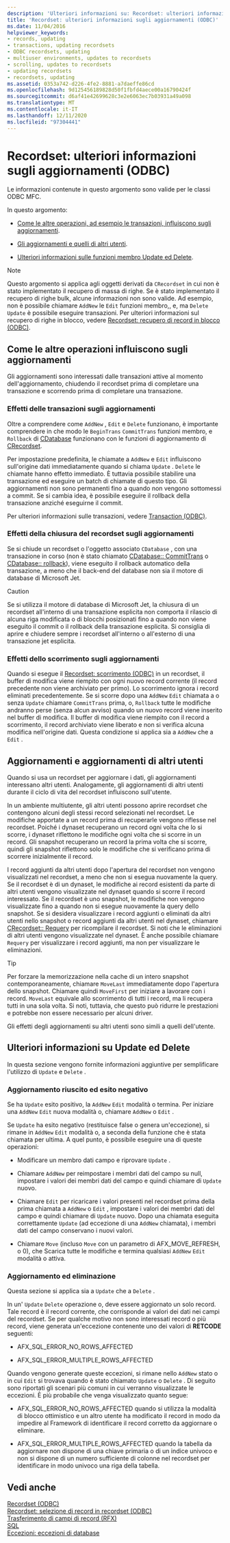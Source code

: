 ```yaml
---
description: 'Ulteriori informazioni su: Recordset: ulteriori informazioni sugli aggiornamenti (ODBC)'
title: 'Recordset: ulteriori informazioni sugli aggiornamenti (ODBC)'
ms.date: 11/04/2016
helpviewer_keywords:
- records, updating
- transactions, updating recordsets
- ODBC recordsets, updating
- multiuser environments, updates to recordsets
- scrolling, updates to recordsets
- updating recordsets
- recordsets, updating
ms.assetid: 0353a742-d226-4fe2-8881-a7daeffe86cd
ms.openlocfilehash: 9d125456189828d50f1fbfd4aece00a16790424f
ms.sourcegitcommit: d6af41e42699628c3e2e6063ec7b03931a49a098
ms.translationtype: MT
ms.contentlocale: it-IT
ms.lasthandoff: 12/11/2020
ms.locfileid: "97304441"
---
```

# <a name="recordset-more-about-updates-odbc"></a>Recordset: ulteriori informazioni sugli aggiornamenti (ODBC)

Le informazioni contenute in questo argomento sono valide per le classi ODBC MFC.

In questo argomento:

- [Come le altre operazioni, ad esempio le transazioni, influiscono sugli aggiornamenti](#_core_how_transactions_affect_updates).

- [Gli aggiornamenti e quelli di altri utenti](#_core_your_updates_and_the_updates_of_other_users).

- [Ulteriori informazioni sulle funzioni membro Update ed Delete](#_core_more_about_update_and_delete).

> [!NOTE]
> Questo argomento si applica agli oggetti derivati da `CRecordset` in cui non è stato implementato il recupero di massa di righe. Se è stato implementato il recupero di righe bulk, alcune informazioni non sono valide. Ad esempio, non è possibile chiamare `AddNew` le `Edit` funzioni membro,, e, ma `Delete` `Update` è possibile eseguire transazioni. Per ulteriori informazioni sul recupero di righe in blocco, vedere [Recordset: recupero di record in blocco (ODBC)](../../data/odbc/recordset-fetching-records-in-bulk-odbc.md).

## <a name="how-other-operations-affect-updates"></a><a name="_core_how_other_operations_affect_updates"></a> Come le altre operazioni influiscono sugli aggiornamenti

Gli aggiornamenti sono interessati dalle transazioni attive al momento dell'aggiornamento, chiudendo il recordset prima di completare una transazione e scorrendo prima di completare una transazione.

### <a name="how-transactions-affect-updates"></a><a name="_core_how_transactions_affect_updates"></a> Effetti delle transazioni sugli aggiornamenti

Oltre a comprendere come `AddNew` , `Edit` e `Delete` funzionano, è importante comprendere in che modo le `BeginTrans` `CommitTrans` funzioni membro, e `Rollback` di [CDatabase](../../mfc/reference/cdatabase-class.md) funzionano con le funzioni di aggiornamento di [CRecordset](../../mfc/reference/crecordset-class.md).

Per impostazione predefinita, le chiamate a `AddNew` e `Edit` influiscono sull'origine dati immediatamente quando si chiama `Update` . `Delete` le chiamate hanno effetto immediato. È tuttavia possibile stabilire una transazione ed eseguire un batch di chiamate di questo tipo. Gli aggiornamenti non sono permanenti fino a quando non vengono sottomessi a commit. Se si cambia idea, è possibile eseguire il rollback della transazione anziché eseguirne il commit.

Per ulteriori informazioni sulle transazioni, vedere [Transaction (ODBC)](../../data/odbc/transaction-odbc.md).

### <a name="how-closing-the-recordset-affects-updates"></a><a name="_core_how_closing_the_recordset_affects_updates"></a> Effetti della chiusura del recordset sugli aggiornamenti

Se si chiude un recordset o l'oggetto associato `CDatabase` , con una transazione in corso (non è stato chiamato [CDatabase:: CommitTrans](../../mfc/reference/cdatabase-class.md#committrans) o [CDatabase:: rollback](../../mfc/reference/cdatabase-class.md#rollback)), viene eseguito il rollback automatico della transazione, a meno che il back-end del database non sia il motore di database di Microsoft Jet.

> [!CAUTION]
> Se si utilizza il motore di database di Microsoft Jet, la chiusura di un recordset all'interno di una transazione esplicita non comporta il rilascio di alcuna riga modificata o di blocchi posizionati fino a quando non viene eseguito il commit o il rollback della transazione esplicita. Si consiglia di aprire e chiudere sempre i recordset all'interno o all'esterno di una transazione jet esplicita.

### <a name="how-scrolling-affects-updates"></a><a name="_core_how_scrolling_affects_updates"></a> Effetti dello scorrimento sugli aggiornamenti

Quando si esegue il [Recordset: scorrimento (ODBC)](../../data/odbc/recordset-scrolling-odbc.md) in un recordset, il buffer di modifica viene riempito con ogni nuovo record corrente (il record precedente non viene archiviato per primo). Lo scorrimento ignora i record eliminati precedentemente. Se si scorre dopo una `AddNew` `Edit` chiamata a o senza `Update` chiamare `CommitTrans` prima, o, `Rollback` tutte le modifiche andranno perse (senza alcun avviso) quando un nuovo record viene inserito nel buffer di modifica. Il buffer di modifica viene riempito con il record a scorrimento, il record archiviato viene liberato e non si verifica alcuna modifica nell'origine dati. Questa condizione si applica sia a `AddNew` che a `Edit` .

## <a name="your-updates-and-the-updates-of-other-users"></a><a name="_core_your_updates_and_the_updates_of_other_users"></a> Aggiornamenti e aggiornamenti di altri utenti

Quando si usa un recordset per aggiornare i dati, gli aggiornamenti interessano altri utenti. Analogamente, gli aggiornamenti di altri utenti durante il ciclo di vita del recordset influiscono sull'utente.

In un ambiente multiutente, gli altri utenti possono aprire recordset che contengono alcuni degli stessi record selezionati nel recordset. Le modifiche apportate a un record prima di recuperarle vengono riflesse nel recordset. Poiché i dynaset recuperano un record ogni volta che lo si scorre, i dynaset riflettono le modifiche ogni volta che si scorre in un record. Gli snapshot recuperano un record la prima volta che si scorre, quindi gli snapshot riflettono solo le modifiche che si verificano prima di scorrere inizialmente il record.

I record aggiunti da altri utenti dopo l'apertura del recordset non vengono visualizzati nel recordset, a meno che non si esegua nuovamente la query. Se il recordset è di un dynaset, le modifiche ai record esistenti da parte di altri utenti vengono visualizzate nel dynaset quando si scorre il record interessato. Se il recordset è uno snapshot, le modifiche non vengono visualizzate fino a quando non si esegue nuovamente la query dello snapshot. Se si desidera visualizzare i record aggiunti o eliminati da altri utenti nello snapshot o record aggiunti da altri utenti nel dynaset, chiamare [CRecordset:: Requery](../../mfc/reference/crecordset-class.md#requery) per ricompilare il recordset. Si noti che le eliminazioni di altri utenti vengono visualizzate nel dynaset. È anche possibile chiamare `Requery` per visualizzare i record aggiunti, ma non per visualizzare le eliminazioni.

> [!TIP]
> Per forzare la memorizzazione nella cache di un intero snapshot contemporaneamente, chiamare `MoveLast` immediatamente dopo l'apertura dello snapshot. Chiamare quindi `MoveFirst` per iniziare a lavorare con i record. `MoveLast` equivale allo scorrimento di tutti i record, ma li recupera tutti in una sola volta. Si noti, tuttavia, che questo può ridurre le prestazioni e potrebbe non essere necessario per alcuni driver.

Gli effetti degli aggiornamenti su altri utenti sono simili a quelli dell'utente.

## <a name="more-about-update-and-delete"></a><a name="_core_more_about_update_and_delete"></a> Ulteriori informazioni su Update ed Delete

In questa sezione vengono fornite informazioni aggiuntive per semplificare l'utilizzo di `Update` e `Delete` .

### <a name="update-success-and-failure"></a>Aggiornamento riuscito ed esito negativo

Se ha `Update` esito positivo, la `AddNew` `Edit` modalità o termina. Per iniziare una `AddNew` `Edit` nuova modalità o, chiamare `AddNew` o `Edit` .

Se `Update` ha esito negativo (restituisce false o genera un'eccezione), si rimane in `AddNew` `Edit` modalità o, a seconda della funzione che è stata chiamata per ultima. A quel punto, è possibile eseguire una di queste operazioni:

- Modificare un membro dati campo e riprovare `Update` .

- Chiamare `AddNew` per reimpostare i membri dati del campo su null, impostare i valori dei membri dati del campo e quindi chiamare di `Update` nuovo.

- Chiamare `Edit` per ricaricare i valori presenti nel recordset prima della prima chiamata a `AddNew` o `Edit` , impostare i valori dei membri dati del campo e quindi chiamare di `Update` nuovo. Dopo una chiamata eseguita correttamente `Update` (ad eccezione di una `AddNew` chiamata), i membri dati del campo conservano i nuovi valori.

- Chiamare `Move` (incluso `Move` con un parametro di AFX_MOVE_REFRESH, o 0), che Scarica tutte le modifiche e termina qualsiasi `AddNew` `Edit` modalità o attiva.

### <a name="update-and-delete"></a>Aggiornamento ed eliminazione

Questa sezione si applica sia a `Update` che a `Delete` .

In un' `Update` `Delete` operazione o, deve essere aggiornato un solo record. Tale record è il record corrente, che corrisponde ai valori dei dati nei campi del recordset. Se per qualche motivo non sono interessati record o più record, viene generata un'eccezione contenente uno dei valori di **RETCODE** seguenti:

- AFX_SQL_ERROR_NO_ROWS_AFFECTED

- AFX_SQL_ERROR_MULTIPLE_ROWS_AFFECTED

Quando vengono generate queste eccezioni, si rimane nello `AddNew` stato o in cui `Edit` si trovava quando è stato chiamato `Update` o `Delete` . Di seguito sono riportati gli scenari più comuni in cui verranno visualizzate le eccezioni. È più probabile che venga visualizzato quanto segue:

- AFX_SQL_ERROR_NO_ROWS_AFFECTED quando si utilizza la modalità di blocco ottimistico e un altro utente ha modificato il record in modo da impedire al Framework di identificare il record corretto da aggiornare o eliminare.

- AFX_SQL_ERROR_MULTIPLE_ROWS_AFFECTED quando la tabella da aggiornare non dispone di una chiave primaria o di un indice univoco e non si dispone di un numero sufficiente di colonne nel recordset per identificare in modo univoco una riga della tabella.

## <a name="see-also"></a>Vedi anche

[Recordset (ODBC)](../../data/odbc/recordset-odbc.md)<br/>
[Recordset: selezione di record in recordset (ODBC)](../../data/odbc/recordset-how-recordsets-select-records-odbc.md)<br/>
[Trasferimento di campi di record (RFX)](../../data/odbc/record-field-exchange-rfx.md)<br/>
[SQL](../../data/odbc/sql.md)<br/>
[Eccezioni: eccezioni di database](../../mfc/exceptions-database-exceptions.md)
